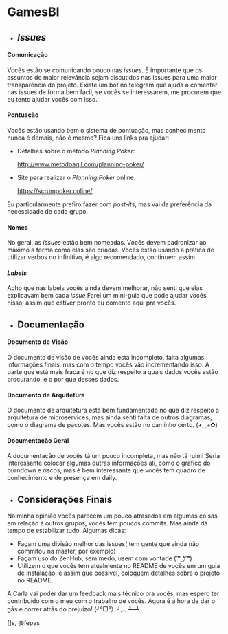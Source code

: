 # GamesBI

- ## *Issues*

#### **Comunicação**

Vocẽs estão se comunicando pouco nas *issues*. É importante que os assuntos de maior relevância sejam discutidos nas issues para uma maior transparência do projeto. Existe um bot no telegram que ajuda a comentar nas issues de forma bem fácil, se vocês se interessarem, me procurem que eu tento ajudar vocês com isso.

#### **Pontuação**

Vocês estão usando bem o sistema de pontuação, mas conhecimento nunca é demais, não é mesmo? Fica uns links pra ajudar:

- Detalhes sobre o método *Planning Poker*:

    http://www.metodoagil.com/planning-poker/

- Site para realizar o *Planning Poker* online:

    https://scrumpoker.online/

Eu particularmente prefiro fazer com *post-its*, mas vai da preferência da necessidade de cada grupo.

#### **Nomes**

No geral, as *issues* estão bem nomeadas. Vocês devem padronizar ao máximo a forma como elas são criadas. Vocês estão usando a prática de utilizar verbos no infinitivo, é algo recomendado, continuem assim.

#### ***Labels***

Acho que nas labels vocês ainda devem melhorar, não senti que elas explicavam bem cada *issue*
Farei um mini-guia que pode ajudar vocês nisso, assim que estiver pronto eu comento aqui pra vocês.

- ## Documentação


#### **Documento de Visão**

O documento de visão de vocês ainda está incompleto, falta algumas informações finais, mas com o tempo vocês vão incrementando isso. A parte que está mais fraca é no que diz respeito a quais dados vocês estão procurando, e o por que desses dados.

#### **Documento de Arquitetura**

O documento de arquitetura está bem fundamentado no que diz respeito a arquitetura de microservices, mas ainda senti falta de outros diagramas, como o diagrama de pacotes. Mas vocês estão no caminho certo. (◕‿◕✿)

#### **Documentação Geral**

A documentação de vocês tá um pouco incompleta, mas não tá ruim! Seria interessante colocar algumas outras informações ali, como o grafico do burndown e riscos, mas é bem interessante que vocês tem quadro de conhecimento e de presença em daily.


- ## Considerações Finais

Na minha opinião vocês parecem um pouco atrasados em algumas coisas, em relação á outros grupos, vocês tem poucos commits. Mas ainda dá tempo de estabilizar tudo. Algumas dicas:

- Façam uma divisão melhor das issues( tem gente que ainda não commitou na master, por exemplo)
- Façam uso do ZenHub, sem medo, usem com vontade ( ͡° ͜ʖ ͡°)
- Utilizem o que vocês tem atualmente no README de vocês em um guia de instalação, e assim que possível, coloquem detalhes sobre o projeto no README.

A Carla vai poder dar um feedback mais técnico pra vocês, mas espero ter contribuído com o meu com o trabalho de vocês. Agora é a hora de dar o gás e correr atrás do prejuízo! (╯°□°）╯︵ ┻━┻


[]s, @fepas
